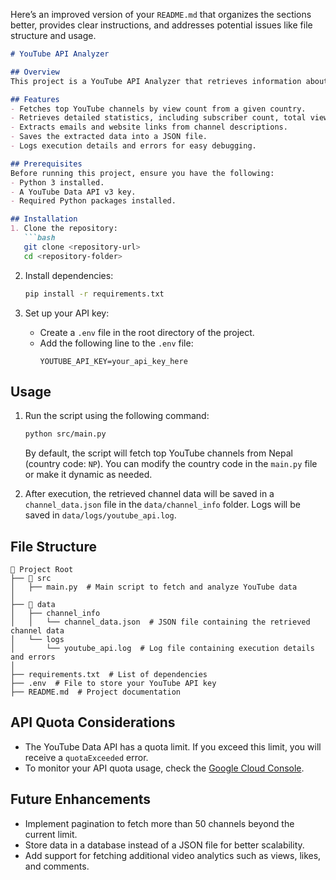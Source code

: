 Here’s an improved version of your `README.md` that organizes the sections better, provides clear instructions, and addresses potential issues like file structure and usage.

```markdown
# YouTube API Analyzer

## Overview
This project is a YouTube API Analyzer that retrieves information about YouTube channels from a specific country using the YouTube Data API v3. It fetches details such as channel statistics, descriptions, and contact information (emails & websites) and saves the data into a JSON file.

## Features
- Fetches top YouTube channels by view count from a given country.
- Retrieves detailed statistics, including subscriber count, total views, and video count.
- Extracts emails and website links from channel descriptions.
- Saves the extracted data into a JSON file.
- Logs execution details and errors for easy debugging.

## Prerequisites
Before running this project, ensure you have the following:
- Python 3 installed.
- A YouTube Data API v3 key.
- Required Python packages installed.

## Installation
1. Clone the repository:
   ```bash
   git clone <repository-url>
   cd <repository-folder>
   ```

2. Install dependencies:
   ```bash
   pip install -r requirements.txt
   ```

3. Set up your API key:
   - Create a `.env` file in the root directory of the project.
   - Add the following line to the `.env` file:
     ```env
     YOUTUBE_API_KEY=your_api_key_here
     ```

## Usage
1. Run the script using the following command:
   ```bash
   python src/main.py
   ```

   By default, the script will fetch top YouTube channels from Nepal (country code: `NP`). You can modify the country code in the `main.py` file or make it dynamic as needed.

2. After execution, the retrieved channel data will be saved in a `channel_data.json` file in the `data/channel_info` folder. Logs will be saved in `data/logs/youtube_api.log`.

## File Structure
```
📂 Project Root
├── 📂 src
│   ├── main.py  # Main script to fetch and analyze YouTube data
│
├── 📂 data
│   ├── channel_info
│   │   └── channel_data.json  # JSON file containing the retrieved channel data
│   └── logs
│       └── youtube_api.log  # Log file containing execution details and errors
│
├── requirements.txt  # List of dependencies
├── .env  # File to store your YouTube API key
├── README.md  # Project documentation
```

## API Quota Considerations
- The YouTube Data API has a quota limit. If you exceed this limit, you will receive a `quotaExceeded` error.
- To monitor your API quota usage, check the [Google Cloud Console](https://console.cloud.google.com/apis/dashboard).

## Future Enhancements
- Implement pagination to fetch more than 50 channels beyond the current limit.
- Store data in a database instead of a JSON file for better scalability.
- Add support for fetching additional video analytics such as views, likes, and comments.
